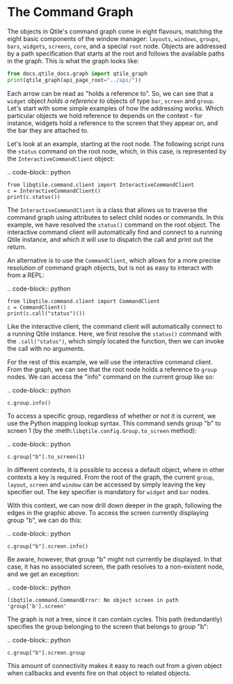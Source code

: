 
The Command Graph
=================

The objects in Qtile's command graph come in eight flavours, matching the eight
basic components of the window manager: `layouts`, `windows`, `groups`,
`bars`, `widgets`, `screens`, `core`, and a special `root` node.
Objects are addressed by a path specification that starts at the root and
follows the available paths in the graph. This is what the graph looks like:

```python exec="1"
from docs.qtile_docs.graph import qtile_graph
print(qtile_graph(api_page_root="../api/"))
```

Each arrow can be read as "holds a reference to". So, we can see that a
`widget` object *holds a reference to* objects of type `bar`, `screen`
and `group`. Let's start with some simple examples of how the addressing
works. Which particular objects we hold reference to depends on the context -
for instance, widgets hold a reference to the screen that they appear on, and
the bar they are attached to.

Let's look at an example, starting at the root node. The following script runs
the `status` command on the root node, which, in this case, is represented by
the `InteractiveCommandClient` object:

.. code-block:: python

    from libqtile.command.client import InteractiveCommandClient
    c = InteractiveCommandClient()
    print(c.status())

The `InteractiveCommandClient` is a class that allows us to traverse the
command graph using attributes to select child nodes or commands.  In this
example, we have resolved the `status()` command on the root object.  The
interactive command client will automatically find and connect to a running
Qtile instance, and which it will use to dispatch the call and print out the
return.

An alternative is to use the `CommandClient`, which allows for a more precise
resolution of command graph objects, but is not as easy to interact with from a
REPL:

.. code-block:: python

    from libqtile.command.client import CommandClient
    c = CommandClient()
    print(c.call("status")())

Like the interactive client, the command client will automatically connect to a
running Qtile instance.  Here, we first resolve the `status()` command with
the `.call("status")`, which simply located the function, then we can invoke
the call with no arguments.

For the rest of this example, we will use the interactive command client.  From
the graph, we can see that the root node holds a reference to `group` nodes.
We can access the "info" command on the current group like so:

.. code-block:: python

    c.group.info()

To access a specific group, regardless of whether or not it is current, we use
the Python mapping lookup syntax. This command sends group "b" to screen 1 (by
the :meth:`libqtile.config.Group.to_screen` method):

.. code-block:: python

    c.group["b"].to_screen(1)

In different contexts, it is possible to access a default object, where in
other contexts a key is required.  From the root of the graph, the current
`group`, `layout`, `screen` and `window` can be accessed by simply
leaving the key specifier out. The key specifier is mandatory for `widget`
and `bar` nodes.

With this context, we can now drill down deeper in the graph, following the
edges in the graphic above. To access the screen currently displaying group
"b", we can do this:

.. code-block:: python

    c.group["b"].screen.info()

Be aware, however, that group "b" might not currently be displayed. In that
case, it has no associated screen, the path resolves to a non-existent
node, and we get an exception:

.. code-block:: python

    libqtile.command.CommandError: No object screen in path 'group['b'].screen'


The graph is not a tree, since it can contain cycles. This path (redundantly)
specifies the group belonging to the screen that belongs to group "b":

.. code-block:: python

    c.group["b"].screen.group

This amount of connectivity makes it easy to reach out from a given object when
callbacks and events fire on that object to related objects.
